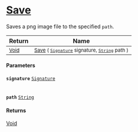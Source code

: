 # [Save](./ImageSaver--Save.md)

Saves a png image file to the specified `path`.

| Return | Name | 
| --- | --- | 
| <sub>[Void](https://docs.microsoft.com/en-us/dotnet/api/System.Void)</sub> | <sub>[Save](./ImageSaver--Save.md) ( [`Signature`](./../../Signature.md) signature, [`String`](https://docs.microsoft.com/en-us/dotnet/api/System.String) path )</sub> | 


#### Parameters
**`signature`**  [`Signature`](./../../Signature.md)<br><br><br>**`path`**  [`String`](https://docs.microsoft.com/en-us/dotnet/api/System.String)<br>
#### Returns
[Void](https://docs.microsoft.com/en-us/dotnet/api/System.Void)<br>
